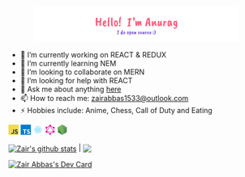 <p align="center"><a href="https://github.com/Zair15"><img width="80%" alt="Hello, I'm Zair. I do open source!" src="./assets/gh-readme-header.png" /></a></p>



- 🔭 I’m currently working on REACT & REDUX
- 🌱 I’m currently learning NEM
- 👯 I’m looking to collaborate on MERN
- 🤔 I’m looking for help with REACT
- 💬 Ask me about anything [here](https://github.com/Zair15/Zair15/issues)
- 📫 How to reach me: zairabbas1533@outlook.com
- ⚡ Hobbies include: Anime, Chess, Call of Duty and Eating

<code><img height="20" alt="javascript" src="https://raw.githubusercontent.com/github/explore/80688e429a7d4ef2fca1e82350fe8e3517d3494d/topics/javascript/javascript.png"></code>
<code><img height="20" alt="typescript" src="https://raw.githubusercontent.com/github/explore/80688e429a7d4ef2fca1e82350fe8e3517d3494d/topics/typescript/typescript.png"></code>
<code><img height="20" alt="react" src="https://raw.githubusercontent.com/github/explore/80688e429a7d4ef2fca1e82350fe8e3517d3494d/topics/react/react.png"></code>
<code><img height="20" alt="graphql" src="https://raw.githubusercontent.com/github/explore/5c058a388828bb5fde0bcafd4bc867b5bb3f26f3/topics/graphql/graphql.png"></code>
<code><img height="20" alt="nodejs" src="https://raw.githubusercontent.com/github/explore/80688e429a7d4ef2fca1e82350fe8e3517d3494d/topics/nodejs/nodejs.png"></code>


<a href="https://github.com/Zair15/github-readme-stats"><img align="center" src="https://github-readme-stats.vercel.app/api?username=Zair15&show_icons=true&include_all_commits=true&theme=buefy&hide_border=true" alt="Zair's github stats" /></a> | <a href="https://github.com/Zair15/github-readme-stats"><img align="center" src="https://github-readme-stats.vercel.app/api/top-langs/?username=Zair15&layout=compact&theme=buefy&hide_border=true" /></a>


<!-- ![Zair's GitHub stats](https://github-readme-stats.vercel.app/api?username=Zair15&show_icons=true)

[![Top Langs](https://github-readme-stats.vercel.app/api/top-langs/?username=Zair15&layout=compact)](https://github.com/Zair15/github-readme-stats) -->



[<a href="https://app.daily.dev/zair"><img src="https://api.daily.dev/devcards/08549fc4e10842e9a59dba90f9010b29.png?r=e2f" width="300" alt="Zair Abbas's Dev Card"/></a>](https://api.daily.dev/devcards/08549fc4e10842e9a59dba90f9010b29.png?r=e2f)


<!--
**Zair15/Zair15** is a ✨ _special_ ✨ repository because its `README.md` (this file) appears on your GitHub profile.

Here are some ideas to get you started:

- 🔭 I’m currently working on ...
- 🌱 I’m currently learning ...
- 👯 I’m looking to collaborate on ...
- 🤔 I’m looking for help with ...
- 💬 Ask me about ...
- 📫 How to reach me: ...
- 😄 Pronouns: ...
- ⚡ Fun fact: ...
-->
